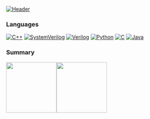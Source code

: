 [![Header](https://raw.githubusercontent.com/omarnaffaa/omarnaffaa/master/profile.gif)](https://omarnaffaa.github.io/Portfolio/)

### Languages

[![C++](https://img.shields.io/badge/-C++-000?&logo=c%2b%2b&logoColor=00599C)](https://github.com/omarnaffaa?tab=repositories&q=&type=&language=c%2B%2B)
[![SystemVerilog](https://img.shields.io/badge/-SystemVerilog-%23000)](https://github.com/omarnaffaa?tab=repositories&q=&type=&language=systemverilog)
[![Verilog](https://img.shields.io/badge/-Verilog-%23000)](https://github.com/omarnaffaa?tab=repositories&q=&type=&language=Verilog)
[![Python](https://img.shields.io/badge/-Python-000?&logo=python)](https://github.com/omarnaffaa?tab=repositories&q=&type=&language=python)
[![C](https://img.shields.io/badge/-C-000?&logo=C)](https://github.com/omarnaffaa?tab=repositories&q=&type=&language=c)
[![Java](https://img.shields.io/badge/-Java-000?&logo=Java&logoColor=007396)](https://github.com/omarnaffaa?tab=repositories&q=&type=&language=java)

### Summary

<a href="https://omarnaffaa.github.io/Portfolio/"><img height="137px" src="https://github-readme-stats.vercel.app/api?username=omarnaffaa&hide_title=true&hide_border=true&show_icons=true&include_all_commits=true&count_private=true&line_height=21&theme=chartreuse-dark" /><!-- wi*quL3fcV --><img height="137px" src="https://github-readme-stats.vercel.app/api/top-langs/?username=omarnaffaa&hide=html&hide_title=true&hide_border=true&layout=compact&langs_count=7&exclude_repo=comp426,Redventures-Movie-Quotes&theme=merko" /></a>
